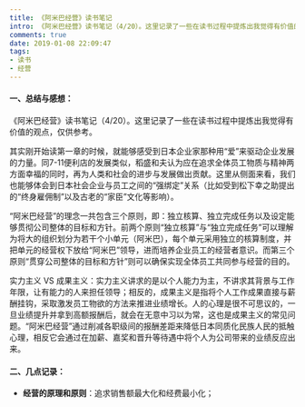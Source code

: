 ```yaml
---
title: 《阿米巴经营》读书笔记
intro: 《阿米巴经营》读书笔记（4/20）。这里记录了一些在读书过程中提炼出我觉得有价值的观点，仅供参考。 
comments: true
date: 2019-01-08 22:09:47
tags:
- 读书
- 经营
---
```


#### 一、总结与感想：

《阿米巴经营》读书笔记（4/20）。这里记录了一些在读书过程中提炼出我觉得有价值的观点，仅供参考。 

其实刚开始读第一章的时候，就能够感受到日本企业家那种用“爱”来驱动企业发展的力量。同7-11便利店的发展类似，稻盛和夫认为应在追求全体员工物质与精神两方面幸福的同时，再为人类和社会的进步与发展做出贡献。这里从侧面来看，我们也能够体会到日本社会企业与员工之间的“强绑定”关系（比如受到松下幸之助提出的“终身雇佣制”以及古老的“家臣”文化等影响）。 

“阿米巴经营”的理念一共包含三个原则，即：独立核算、独立完成任务以及设定能够贯彻公司整体的目标和方针。前两个原则“独立核算”与“独立完成任务”可以理解为将大的组织划分为若干个小单元（阿米巴），每个单元采用独立的核算制度，并把单元的经营权下放给“阿米巴”领导，进而培养企业员工的经营者意识。而第三个原则“贯穿公司整体的目标和方针”则可以确保实现全体员工共同参与经营的目的。 

实力主义 VS 成果主义：实力主义讲求的是以个人能力为主，不讲求其背景与工作年限，让有能力的人来担任领导；相反的，成果主义是指将个人工作成果直接与薪酬挂钩，采取激发员工物欲的方法来推进业绩增长。人的心理是很不可思议的，一旦业绩提升并拿到高额报酬后，就会在无意中习以为常，这也是成果主义的常见问题。“阿米巴经营”通过削减各职级间的报酬差距来降低日本同质化民族人民的抵触心理，相反它会通过在加薪、嘉奖和晋升等待遇中将个人为公司带来的业绩反应出来。 

#### 二、几点记录：

* **经营的原理和原则**：追求销售额最大化和经费最小化； 
